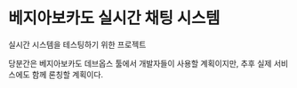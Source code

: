 # 베지아보카도 실시간 채팅 시스템

실시간 시스템을 테스팅하기 위한 프로젝트  

당분간은 베지아보카도 데브옵스 툴에서 개발자들이 사용할 계획이지만, 추후 실제 서비스에도 함께 론칭할 계획이다.
